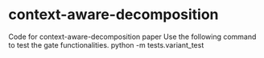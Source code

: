 # context-aware-decomposition
Code for context-aware-decomposition paper
Use the following command to test the gate functionalities.
python -m tests.variant_test
